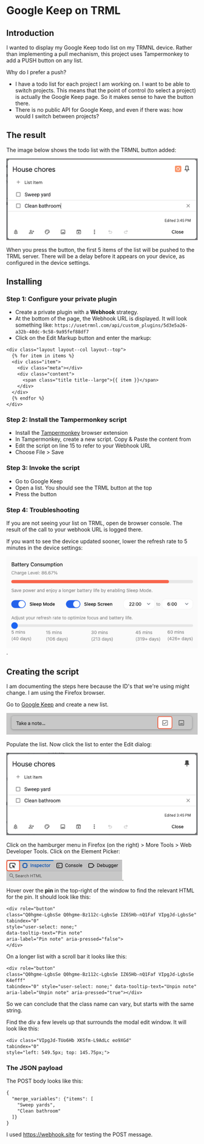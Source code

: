 # Google Keep on TRML
## Introduction
I wanted to display my Google Keep todo list on my TRMNL device. Rather than implementing a pull mechanism, this project uses Tampermonkey to add a PUSH button on any list.

Why do I prefer a push?
- I have a todo list for each project I am working on. I want to be able to switch projects. This means that the point of control (to select a project) is actually the Google Keep page. So it makes sense to have the button there.
- There is no public API for Google Keep, and even if there was: how would I switch between projects?

## The result
The image below shows the todo list with the TRMNL button added:

![House chores](images/list-0.png)

When you press the button, the first 5 items of the list will be pushed to the TRML server. There will be a delay before it appears on your device, as configured in the device settings.

## Installing
### Step 1: Configure your private plugin
- Create a private plugin with a **Webhook** strategy.
- At the bottom of the page, the Webhook URL is displayed. It will look something like: `https://usetrmnl.com/api/custom_plugins/5d3e5a26-a32b-40dc-9c58-9a95fef88df7`
- Click on the Edit Markup button and enter the markup:

```
<div class="layout layout--col layout--top">
  {% for item in items %}
  <div class="item">
    <div class="meta"></div>
    <div class="content">
      <span class="title title--large">{{ item }}</span>
    </div>
  </div>
  {% endfor %}
</div>
```

### Step 2: Install the Tampermonkey script
- Install the [Tampermonkey](https://www.tampermonkey.net/) browser extension
- In Tampermonkey, create a new script. Copy & Paste the content from 
- Edit the script on line 15 to refer to your Webhook URL
- Choose File > Save

### Step 3: Invoke the script
- Go to Google Keep
- Open a list. You should see the TRML button at the top
- Press the button

### Step 4: Troubleshooting
If you are not seeing your list on TRML, open de browser console. The result of the call to your webhook URL is logged there.

If you want to see the device updated sooner, lower the refresh rate to 5 minutes in the device settings:

![Battery settings](images/device-battery.png).

## Creating the script
I am documenting the steps here because the ID's that we're using might change. I am using the Firefox browser.

Go to [Google Keep](https://keep.google.com/#home) and create a new list.

![Create list image](images/create-list.png)

Populate the list. Now click the list to enter the Edit dialog:

![House chores](images/list-1.png)

Click on the hamburger menu in Firefox (on the right) > More Tools > Web Developer Tools.
Click on the Element Picker:

![element picker](images/element-picker.png).

Hover over the **pin** in the top-right of the window to find the relevant HTML for the pin. It should look like this:

```
<div role="button"
class="Q0hgme-LgbsSe Q0hgme-Bz112c-LgbsSe IZ65Hb-nQ1Faf VIpgJd-LgbsSe"
tabindex="0"
style="user-select: none;"
data-tooltip-text="Pin note"
aria-label="Pin note" aria-pressed="false">
</div>
```
On a longer list with a scroll bar it looks like this:

```
<div role="button"
class="Q0hgme-LgbsSe Q0hgme-Bz112c-LgbsSe IZ65Hb-nQ1Faf VIpgJd-LgbsSe K4efff"
tabindex="0" style="user-select: none;" data-tooltip-text="Unpin note" aria-label="Unpin note" aria-pressed="true"></div>
```
So we can conclude that the class name can vary, but starts with the same string.

Find the div a few levels up that surrounds the modal edit window. It will look like this:

```
<div class="VIpgJd-TUo6Hb XKSfm-L9AdLc eo9XGd"
tabindex="0" 
style="left: 549.5px; top: 145.75px;">
```

### The JSON payload
The POST body looks like this:

```
{
  "merge_variables": {"items": [
    "Sweep yards",
    "Clean bathroom"
  ]}
}
```

I used https://webhook.site for testing the POST message.